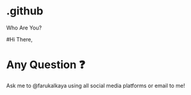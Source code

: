# .github
Who Are You?

#Hi There,

# Any Question :question: 

Ask me to @farukalkaya using all social media platforms or email to me!
